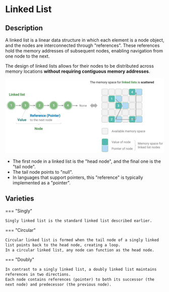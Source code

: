 # Linked List

## Description

A linked list is a linear data structure in which each element is a node object, and the nodes are interconnected through "references".
These references hold the memory addresses of subsequent nodes, enabling navigation from one node to the next.

The design of linked lists allows for their nodes to be distributed across memory locations **without requiring contiguous memory addresses**.

![](linked_list/image1.jpg)

- The first node in a linked list is the "head node", and the final one is the "tail node".
- The tail node points to "null".
- In languages that support pointers, this "reference" is typically implemented as a "pointer".

## Varieties

=== "Singly"

    Singly linked list is the standard linked list described earlier.

=== "Circular"

    Circular linked list is formed when the tail node of a singly linked list points back to the head node, creating a loop.
    In a circular linked list, any node can function as the head node.

=== "Doubly"

    In contrast to a singly linked list, a doubly linked list maintains references in two directions.
    Each node contains references (pointer) to both its successor (the next node) and predecessor (the previous node).
